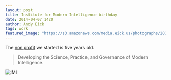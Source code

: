 ```yaml
---
layout: post
title: Institute for Modern Intelligence birthday
date: 2014-04-07 1420
author: Andy Eick
tags: work
featured_image: "https://s3.amazonaws.com/media.eick.us/photographs/2014/2014-04-06/imi-paperwork-2014-04-06-14-30-09.jpg"
---
```

The [non profit](http://imintel.org) we started is five years old.

> Developing the Science, Practice, and Governance of Modern Intelligence.

![IMI](https://s3.amazonaws.com/media.eick.us/photographs/2014/2014-04-06/imi-paperwork-2014-04-06-14-30-09.jpg)


